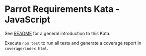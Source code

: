 # Parrot Requirements Kata - JavaScript

See [README](../README.md) for a general introduction to this Kata.

Execute `npm test` to run all tests and generate a coverage
report in `coverage/index.html`.
